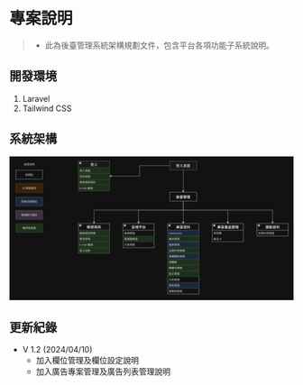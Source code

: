 # 專案說明
> - 此為後臺管理系統架構規劃文件，包含平台各項功能子系統說明。


## 開發環境
1. Laravel
2. Tailwind CSS


## 系統架構

![架構圖](Pages/asset/system-structure.png)


## 更新紀錄

- V 1.2 (2024/04/10)
  - 加入欄位管理及欄位設定說明
  - 加入廣告專案管理及廣告列表管理說明


